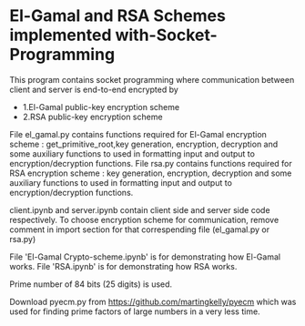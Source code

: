 # El-Gamal and RSA Schemes implemented with-Socket-Programming
This program contains socket programming where communication between client and server is end-to-end encrypted by 
+ 1.El-Gamal public-key encryption scheme
+ 2.RSA public-key encryption scheme

File el_gamal.py contains functions required for El-Gamal encryption scheme : get_primitive_root,key generation, encryption, decryption and some auxiliary functions to used in formatting input and output to encryption/decryption functions.
File rsa.py contains functions required for RSA encryption scheme : key generation, encryption, decryption and some auxiliary functions to used in formatting input and output to encryption/decryption functions.

client.ipynb and server.ipynb contain client side and server side code respectively. To choose encryption scheme for communication, remove comment in import section for that correspending file (el_gamal.py or rsa.py)

File 'El-Gamal Crypto-scheme.ipynb' is for demonstrating how El-Gamal works.
File 'RSA.ipynb' is for demonstrating how RSA works.

Prime number of 84 bits (25 digits) is used.

Download pyecm.py from https://github.com/martingkelly/pyecm which was used for finding prime factors of large numbers in a very less time.
